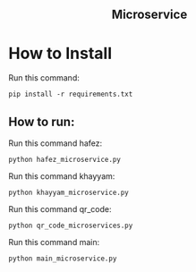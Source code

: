   <h2 align="center">Microservice</h2>
    
  </p>
</p>

# How to Install

Run this command:

```
pip install -r requirements.txt
```
## How to run:

Run this command hafez:

```
python hafez_microservice.py
```
Run this command khayyam:

```
python khayyam_microservice.py
```
Run this command qr_code:

```
python qr_code_microservices.py
```

Run this command main:

```
python main_microservice.py
```
